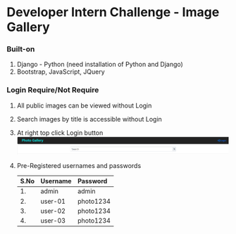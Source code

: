 # Developer Intern Challenge - Image Gallery

### Built-on

1. Django - Python (need installation of Python and Django)
2. Bootstrap, JavaScript, JQuery

### Login Require/Not Require

1. All public images can be viewed without Login
2. Search images by title is accessible without Login
3. At right top click Login button
   ![Alt Text](readMeImages/login_&_search.png "LogIn & Search")
4. Pre-Registered usernames and passwords

   | S.No | Username | Password  |
   | ---- | -------- | --------- |
   | 1.   | admin    | admin     |
   | 2.   | user-01  | photo1234 |
   | 3.   | user-02  | photo1234 |
   | 4.   | user-03  | photo1234 |
